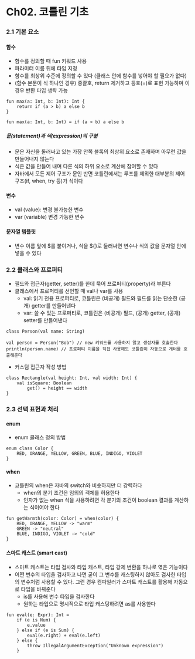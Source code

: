 # Ch02. 코틀린 기초

### 2.1 기본 요소
#### 함수
- 함수를 정의할 때 fun 키워드 사용
- 파라미터 이름 뒤에 타입 지정
- 함수를 최상위 수준에 정의할 수 있다 (클래스 안에 함수를 넣어야 할 필요가 없다)
- (함수 본문이 식 하나인 경우) 중괄호, return 제거하고 등호(=)로 표현 가능하며 이 경우 반환 타입 생략 가능
```
fun max(a: Int, b: Int): Int {
    return if (a > b) a else b
}

fun max(a: Int, b: Int) = if (a > b) a else b
```

##### 문(statement)과 식(expression)의 구분
- 문은 자신을 둘러싸고 있는 가장 안쪽 블록의 최상위 요소로 존재하며 아무런 값을 만들어내지 않는다
- 식은 값을 만들어 내며 다른 식의 하위 요소로 계산에 참여할 수 있다
- 자바에서 모든 제어 구조가 문인 반면 코틀린에서는 루프를 제외한 대부분의 제어 구조(if, when, try 등)가 식이다

#### 변수
- val (value): 변경 불가능한 변수
- var (variable) 변경 가능한 변수

#### 문자열 템플릿
- 변수 이름 앞에 $를 붙이거나, 식을 ${}로 둘러싸면 변수나 식의 값을 문자열 안에 넣을 수 있다

### 2.2 클래스와 프로퍼티
- 필드와 접근자(getter, setter)를 한데 묶어 프로퍼티(property)라 부른다
- 클래스에서 프로퍼티를 선언할 때 val나 var를 사용
  - val: 읽기 전용 프로퍼티로, 코틀린은 (비공개) 필드와 필드를 읽는 단순한 (공개) getter를 만들어낸다
  - var: 쓸 수 있는 프로퍼티로, 코틀린은 (비공개) 필드, (공개) getter, (공개) setter를 만들어낸다
```
class Person(val name: String)

val person = Person("Bob") // new 키워드를 사용하지 않고 생성자를 호출한다
println(person.name) // 프로퍼티 이름을 직접 사용해도 코틀린이 자동으로 게터를 호출해준다
```
- 커스텀 접근자 작성 방법
```
class Rectangle(val height: Int, val width: Int) {
    val isSquare: Boolean
        get() = height == width
}
```

### 2.3 선택 표현과 처리
#### enum
- enum 클래스 정의 방법
```
enum class Color {
    RED, ORANGE, YELLOW, GREEN, BLUE, INDIGO, VIOLET
}
```

#### when
- 코틀린의 when은 자바의 switch와 비슷하지만 더 강력하다
  - when의 분기 조건은 임의의 객체를 허용한다
  - 인자가 없는 when 식을 사용하려면 각 분기의 조건이 boolean 결과를 계산하는 식이어야 한다
```
fun getWarmth(color: Color) = when(color) {
    RED, ORANGE, YELLOW -> "warm"
    GREEN -> "neutral"
    BLUE, INDIGO, VIOLET -> "cold"
}
```

#### 스마트 캐스트 (smart cast)
- 스마트 캐스트는 타입 검사와 타입 캐스트, 타입 강제 변환을 하나로 엮은 기능이다
- 어떤 변수의 타입을 검사하고 나면 굳이 그 변수를 캐스팅하지 않아도 검사한 타입의 변수처럼 사용할 수 있다. 그런 경우 컴파일러가 스마트 캐스트를 활용해 자동으로 타입을 바꿔준다
  - is를 사용해 변수 타입을 검사한다
  - 원하는 타입으로 명시적으로 타입 캐스팅하려면 as를 사용한다
```
fun eval(e: Expr): Int =
    if (e is Num) {
        e.value
    } else if (e is Sum) {
        eval(e.right) + eval(e.left)
    } else {
        throw IllegalArgumentException("Unknown expression")
    }
```
